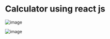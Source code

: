 # Calculator using react js
![image](https://github.com/Shivendra-0001/Calculator/assets/103211762/fb095d95-320f-4adc-9d20-e88ecdab2da7)

![image](https://github.com/Shivendra-0001/Calculator/assets/103211762/9b916c97-095f-4646-a6a8-a11ff22ca068)


